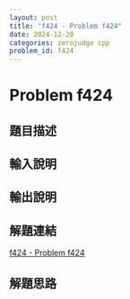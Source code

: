 ```yaml
---
layout: post
title: "f424 - Problem f424"
date: 2024-12-20
categories: zerojudge cpp
problem_id: f424
---
```


# Problem f424

## 題目描述



## 輸入說明



## 輸出說明



## 解題連結

[f424 - Problem f424](https://zerojudge.tw/ShowProblem?problemid=f424)

## 解題思路

